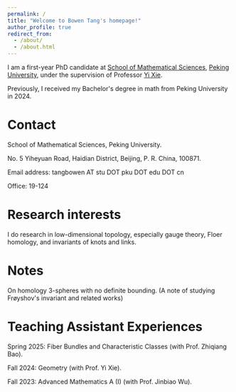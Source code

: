 ```yaml
---
permalink: /
title: "Welcome to Bowen Tang's homepage!"
author_profile: true
redirect_from: 
  - /about/
  - /about.html
---
```


I am a first-year PhD candidate at [School of Mathematical Sciences](https://www.math.pku.edu.cn/), [Peking University](https://www.pku.edu.cn), under the supervision of Professor [Yi Xie](https://bicmr.pku.edu.cn/content/lists/11_catid74_zmx.html). 

Previously, I received my Bachelor's degree in math from Peking University in 2024.

Contact
======
School of Mathematical Sciences, Peking University.

No. 5 Yiheyuan Road, Haidian District, Beijing, P. R. China, 100871.

Email address: tangbowen AT stu DOT pku DOT edu DOT cn

Office: 19-124

Research interests
======
I do research in low-dimensional topology, especially gauge theory, Floer homology, and invariants of knots and links.

Notes
======
On homology 3-spheres with no definite bounding. (A note of studying Frøyshov's invariant and related works)

Teaching Assistant Experiences
======
Spring 2025: Fiber Bundles and Characteristic Classes (with Prof. Zhiqiang Bao).

Fall 2024: Geometry (with Prof. Yi Xie).

Fall 2023: Advanced Mathematics A (I) (with Prof. Jinbiao Wu). 
